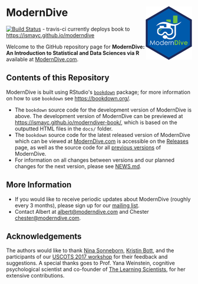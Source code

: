 # ModernDive <img src="images/hex_blue_text.png" align="right" width=125 />

[![Build Status](https://travis-ci.org/ismayc/moderndiver-book.svg?branch=master)](https://travis-ci.org/ismayc/moderndiver-book) - travis-ci currently deploys book to https://ismayc.github.io/moderndive

Welcome to the GitHub repository page for **ModernDive: An Introduction to 
Statistical and Data Sciences via R** available at [ModernDive.com](http://moderndive.com/). 


## Contents of this Repository

ModernDive is built using RStudio's [`bookdown`](https://www.rstudio.com/resources/webinars/introducing-bookdown/) package; for more information on how to use `bookdown` see <https://bookdown.org/>.

* The `bookdown` source code for the development version of ModernDive is above. The development version of ModernDive can be previewed at <https://ismayc.github.io/moderndiver-book/>, which is based on the outputted HTML files in the `docs/` folder.
* The `bookdown` source code for the latest released version of ModernDive which can be viewed at [ModernDive.com](http://moderndive.com/) is accessible on the [Releases](https://github.com/ismayc/moderndiver-book/releases) page, as well as the source code for all [previous versions](http://moderndive.com/index.html#about-book) of ModernDive.
* For information on all changes between versions and our planned changes for the next version, please see [NEWS.md](https://github.com/ismayc/moderndiver-book/blob/master/NEWS.md).


## More Information

* If you would like to receive periodic updates about ModernDive (roughly every 3 months), please sign up for our [mailing list](http://eepurl.com/cBkItf).
* Contact Albert at [albert@moderndive.com](mailto:albert@moderndive.com) and Chester [chester@moderndive.com](mailto:chester@moderndive.com).

<!--* We're on Twitter at [ModernDive](https://twitter.com/ModernDive).-->


## Acknowledgements

The authors would like to thank [Nina Sonneborn](https://github.com/nsonneborn), [Kristin Bott](https://twitter.com/rhobott?lang=en), and the participants of our [USCOTS 2017 workshop](https://www.causeweb.org/cause/uscots/uscots17/workshop/3) for their feedback and suggestions.  A special thanks goes to Prof. Yana Weinstein, cognitive psychological scientist and co-founder of [The Learning Scientists](http://www.learningscientists.org/yana-weinstein/), for her extensive contributions.




